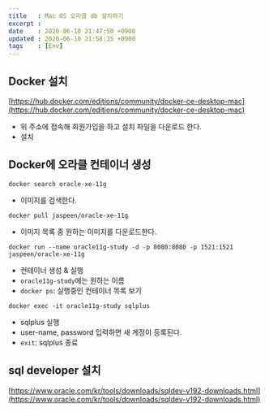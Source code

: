 ```yaml
---
title   : Mac OS 오라클 db 설치하기 
excerpt : 
date    : 2020-06-10 21:47:50 +0900
updated : 2020-06-10 21:58:35 +0900
tags    : [Env]
---
```


## Docker 설치 
[https://hub.docker.com/editions/community/docker-ce-desktop-mac](https://hub.docker.com/editions/community/docker-ce-desktop-mac)
- 위 주소에 접속해 회원가입을 하고 설치 파일을 다운로드 한다.  
- 설치 


## Docker에 오라클 컨테이너 생성

```
docker search oracle-xe-11g
```
- 이미지를 검색한다. 

```
docker pull jaspeen/oracle-xe-11g
```
- 이미지 목록 중 원하는 이미지를 다운로드한다.

```
docker run --name oracle11g-study -d -p 8080:8080 -p 1521:1521 jaspeen/oracle-xe-11g
```
- 컨테이너 생성 & 실행 
- `oracle11g-study`에는 원하는 이름 
- `docker ps`: 실행중인 컨테이너 목록 보기

```
docker exec -it oracle11g-study sqlplus
```
- sqlplus 실행
- user-name, password 입력하면 새 계정이 등록된다.  
- `exit`: sqlplus 종료 


## sql developer 설치 

[https://www.oracle.com/kr/tools/downloads/sqldev-v192-downloads.html](https://www.oracle.com/kr/tools/downloads/sqldev-v192-downloads.html)